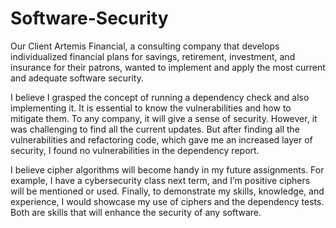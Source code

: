 # Software-Security

Our Client Artemis Financial, a consulting company that develops individualized financial plans for savings, retirement, investment, and insurance for their patrons, wanted to implement and apply the most current and adequate software security. 

I believe I grasped the concept of running a dependency check and also implementing it. It is essential to know the vulnerabilities and how to mitigate them. To any company, it will give a sense of security. However, it was challenging to find all the current updates. But after finding all the vulnerabilities and refactoring code, which gave me an increased layer of security, I found no vulnerabilities in the dependency report. 

I believe cipher algorithms will become handy in my future assignments. For example, I have a cybersecurity class next term, and I’m positive ciphers will be mentioned or used. Finally, to demonstrate my skills, knowledge, and experience, I would showcase my use of ciphers and the dependency tests. Both are skills that will enhance the security of any software. 
